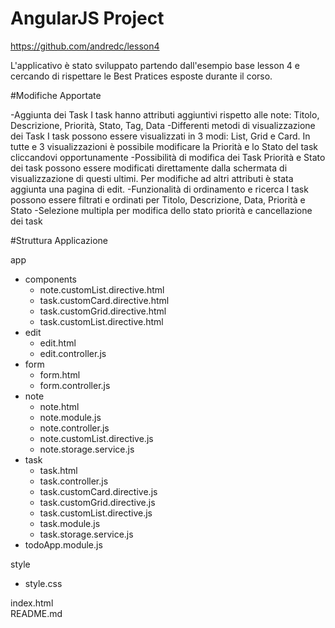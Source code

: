 # AngularJS Project

https://github.com/andredc/lesson4

L'applicativo è stato sviluppato partendo dall'esempio base lesson 4 e cercando di rispettare le Best Pratices esposte durante il corso.

#Modifiche Apportate

-Aggiunta dei Task
    I task hanno attributi aggiuntivi rispetto alle note: Titolo, Descrizione, Priorità, Stato, Tag, Data
-Differenti metodi di visualizzazione dei Task
    I task possono essere visualizzati in 3 modi: List, Grid e Card.
    In tutte e 3 visualizzazioni è possibile modificare la Priorità e lo Stato del task cliccandovi opportunamente
-Possibilità di modifica dei Task
    Priorità e Stato dei task possono essere modificati direttamente dalla schermata di visualizzazione di questi ultimi.
    Per modifiche ad altri attributi è stata aggiunta una pagina di edit.
-Funzionalità di ordinamento e ricerca
    I task possono essere filtrati e ordinati per Titolo, Descrizione, Data, Priorità e Stato 
-Selezione multipla per modifica dello stato priorità e cancellazione dei task

#Struttura Applicazione


    
app
* components  
  * note.customList.directive.html  
  * task.customCard.directive.html  
  * task.customGrid.directive.html  
  * task.customList.directive.html  
* edit
  * edit.html
  * edit.controller.js
* form
  * form.html
  * form.controller.js
* note  
  * note.html
  * note.module.js
  * note.controller.js
  * note.customList.directive.js
  * note.storage.service.js
* task
  * task.html
  * task.controller.js
  * task.customCard.directive.js
  * task.customGrid.directive.js
  * task.customList.directive.js
  * task.module.js
  * task.storage.service.js
* todoApp.module.js  

style
  * style.css
  
index.html  
README.md
